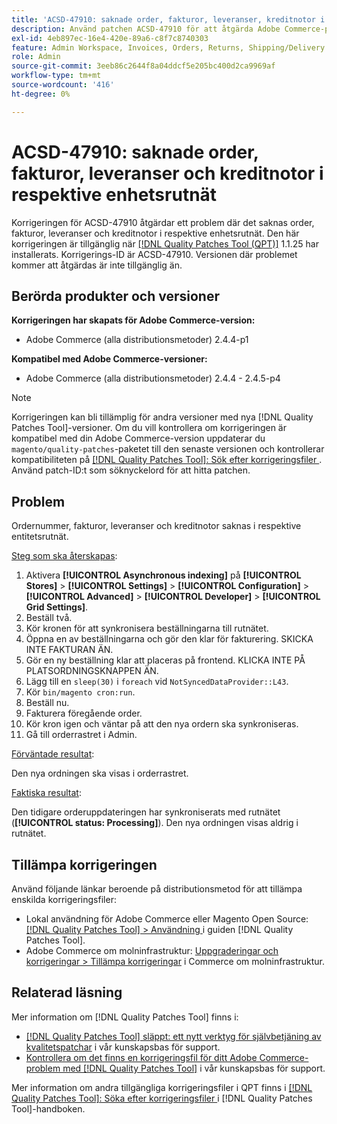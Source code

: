 ```yaml
---
title: 'ACSD-47910: saknade order, fakturor, leveranser, kreditnotor i respektive entitetsnät'
description: Använd patchen ACSD-47910 för att åtgärda Adobe Commerce-problemet där det saknas order, fakturor, leveranser och kreditnotor i respektive enhetsrutnät.
exl-id: 4eb897ec-16e4-420e-89a6-c8f7c8740303
feature: Admin Workspace, Invoices, Orders, Returns, Shipping/Delivery
role: Admin
source-git-commit: 3eeb86c2644f8a04ddcf5e205bc400d2ca9969af
workflow-type: tm+mt
source-wordcount: '416'
ht-degree: 0%

---
```


# ACSD-47910: saknade order, fakturor, leveranser och kreditnotor i respektive enhetsrutnät

Korrigeringen för ACSD-47910 åtgärdar ett problem där det saknas order, fakturor, leveranser och kreditnotor i respektive enhetsrutnät. Den här korrigeringen är tillgänglig när [[!DNL Quality Patches Tool (QPT)]](/help/announcements/adobe-commerce-announcements/magento-quality-patches-released-new-tool-to-self-serve-quality-patches.md) 1.1.25 har installerats. Korrigerings-ID är ACSD-47910. Versionen där problemet kommer att åtgärdas är inte tillgänglig än.

## Berörda produkter och versioner

**Korrigeringen har skapats för Adobe Commerce-version:**
* Adobe Commerce (alla distributionsmetoder) 2.4.4-p1

**Kompatibel med Adobe Commerce-versioner:**
* Adobe Commerce (alla distributionsmetoder) 2.4.4 - 2.4.5-p4

>[!NOTE]
>
>Korrigeringen kan bli tillämplig för andra versioner med nya [!DNL Quality Patches Tool]-versioner. Om du vill kontrollera om korrigeringen är kompatibel med din Adobe Commerce-version uppdaterar du `magento/quality-patches`-paketet till den senaste versionen och kontrollerar kompatibiliteten på [[!DNL Quality Patches Tool]: Sök efter korrigeringsfiler ](https://experienceleague.adobe.com/tools/commerce-quality-patches/index.html?lang=sv-SE). Använd patch-ID:t som söknyckelord för att hitta patchen.

## Problem

Ordernummer, fakturor, leveranser och kreditnotor saknas i respektive entitetsrutnät.

<u>Steg som ska återskapas</u>:

1. Aktivera **[!UICONTROL Asynchronous indexing]** på **[!UICONTROL Stores]** > **[!UICONTROL Settings]** > **[!UICONTROL Configuration]** > **[!UICONTROL Advanced]** > **[!UICONTROL Developer]** > **[!UICONTROL Grid Settings]**.
1. Beställ två.
1. Kör kronen för att synkronisera beställningarna till rutnätet.
1. Öppna en av beställningarna och gör den klar för fakturering. SKICKA INTE FAKTURAN ÄN.
1. Gör en ny beställning klar att placeras på frontend. KLICKA INTE PÅ PLATSORDNINGSKNAPPEN ÄN.
1. Lägg till en `sleep(30)` i `foreach` vid `NotSyncedDataProvider::L43`.
1. Kör `bin/magento cron:run`.
1. Beställ nu.
1. Fakturera föregående order.
1. Kör kron igen och väntar på att den nya ordern ska synkroniseras.
1. Gå till orderrastret i Admin.

<u>Förväntade resultat</u>:

Den nya ordningen ska visas i orderrastret.

<u>Faktiska resultat</u>:

Den tidigare orderuppdateringen har synkroniserats med rutnätet (**[!UICONTROL status: Processing]**). Den nya ordningen visas aldrig i rutnätet.

## Tillämpa korrigeringen

Använd följande länkar beroende på distributionsmetod för att tillämpa enskilda korrigeringsfiler:

* Lokal användning för Adobe Commerce eller Magento Open Source: [[!DNL Quality Patches Tool] > Användning ](https://experienceleague.adobe.com/docs/commerce-operations/tools/quality-patches-tool/usage.html?lang=sv-SE) i guiden [!DNL Quality Patches Tool].
* Adobe Commerce om molninfrastruktur: [Uppgraderingar och korrigeringar > Tillämpa korrigeringar](https://experienceleague.adobe.com/docs/commerce-cloud-service/user-guide/develop/upgrade/apply-patches.html?lang=sv-SE) i Commerce om molninfrastruktur.

## Relaterad läsning

Mer information om [!DNL Quality Patches Tool] finns i:

* [[!DNL Quality Patches Tool] släppt: ett nytt verktyg för självbetjäning av kvalitetspatchar](/help/announcements/adobe-commerce-announcements/magento-quality-patches-released-new-tool-to-self-serve-quality-patches.md) i vår kunskapsbas för support.
* [Kontrollera om det finns en korrigeringsfil för ditt Adobe Commerce-problem med  [!DNL Quality Patches Tool]](/help/support-tools/patches-available-in-qpt-tool/check-patch-for-magento-issue-with-magento-quality-patches.md) i vår kunskapsbas för support.

Mer information om andra tillgängliga korrigeringsfiler i QPT finns i [[!DNL Quality Patches Tool]: Söka efter korrigeringsfiler ](https://experienceleague.adobe.com/tools/commerce-quality-patches/index.html?lang=sv-SE) i [!DNL Quality Patches Tool]-handboken.

